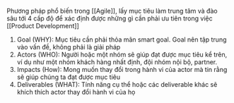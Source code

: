 Phương pháp phổ biến trong [[Agile]], lấy mục tiêu làm trung tâm và đào sâu tới 4 cấp độ để xác định được những gì cần phải ưu tiên trong việc [[Product Development]] 

1. Goal (WHY): Mục tiêu cần phải thỏa mãn smart goal. Goal nên tập trung vào vấn đề, không phải là giải pháp
2. Actors (WHO): Người hoặc một nhóm sẽ giúp đạt được mục tiêu kể trên, ví dụ như một nhóm khách hàng nhất định, đội nhóm nội bộ, partner. 
3. Impacts (How): Mong muốn thay đổi trong hành vi của actor mà tin rằng sẽ giúp chúng ta đạt được mục tiêu
4. Deliverables (WHAT): Tính năng cụ thể hoặc các deliverable khác sẽ khích thích actor thay đổi hành vi của họ